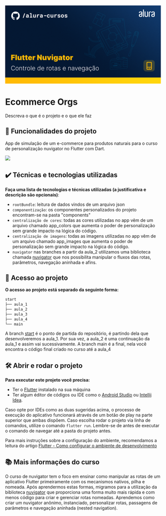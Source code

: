 ![Thumbnail GitHub](thumb.png)

# Ecommerce Orgs

Descreva o que é o projeto e o que ele faz

## 🔨 Funcionalidades do projeto

App de simulação de um e-commerce para produtos naturais para o curso de personalização nuvigator no Flutter com Dart.


![](ecommerce_orgs.gif)

## ✔️ Técnicas e tecnologias utilizadas

**Faça uma lista de tecnologias e técnicas utilizadas (a justificativa e descrição são opcionais)**:

- `rootBundle`: leitura de dados vindos de um arquivo json
- `componentização`: os componentes personalizados do projeto encontram-se na pasta "components"
- `centralização de cores`: todas as cores utilizadas no app vêm de um arquivo chamado app_colors que aumenta o poder de personalização sem grande impacto na lógica do código.
- `centralização de imagens`: todas as imagens utilizadas no app vêm de um arquivo chamado app_images que aumenta o poder de personalização sem grande impacto na lógica do código.
- `nuvigator` nas branches a partir da aula_2 utilizamos uma biblioteca chamada [nuvigator](https://github.com/nubank/nuvigator) que nos possibilita manipular o fluxos das rotas, parâmetros, navegação aninhada e afins.
 
## 📁 Acesso ao projeto

**O acesso ao projeto está separado da seguinte forma:**
```
start
├── aula_1
├── aula_2
├── aula_3
├── aula_4
└── main
```

A branch [start]() é o ponto de partida do repositório, é partindo dela que desenvolveremos a aula_1. Por sua vez, a aula_2 é uma continuação da aula_1 e assim vai sucessivamente. A branch main é a final, nela você encontra o código final criado no curso até a aula_4

## 🛠️ Abrir e rodar o projeto

**Para executar este projeto você precisa:**

- Ter o [Flutter](https://flutter.dev/docs/get-started/install) instalado na sua máquina
- Ter algum éditor de códigos ou IDE como o [Android Studio](https://developer.android.com/studio) ou [Intellij Idea](https://www.jetbrains.com/pt-br/idea/download/). 

Caso opte por IDEs como as duas sugeridas acima, o processo de execução do aplicativo funcionará através de um botão de play na parte superior que ambas dispõem. Caso escolha rodar o projeto via linha de comandos, utilize o comando `flutter run`. Lembre-se de antes de executar o comando de navegar até a pasta do projeto antes. 

Para mais instruções sobre a configuração do ambiente, recomendamos a leitura do artigo [Flutter - Como configurar o ambiente de desenvolvimento](https://www.alura.com.br/artigos/flutter-como-configurar-o-ambiente-de-desenvolvimento)

## 📚 Mais informações do curso

O curso de nuvigator tem o foco em ensinar como manipular as rotas de um aplicativo Flutter primeiramente com os mecanismos nativos, pilha e nomeada. Após aprendermos estas formas, migramos para a utilização da biblioteca [nuvigator](https://github.com/nubank/nuvigator) que proporciona uma forma muito mais rápida e com menos código para criar e gerenciar rotas nomeadas. Aprendemos como criar um nuvigator anônimo, instanciado, personalizar rotas, passagens de parâmetros e navegação aninhada (nested navigation).
